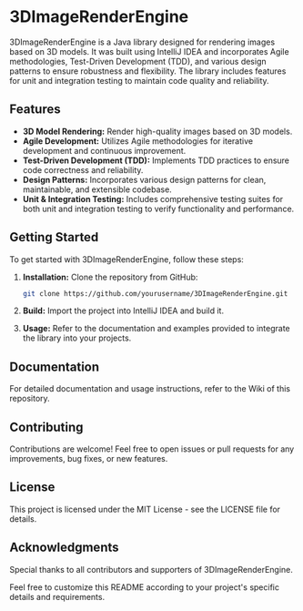 # 3DImageRenderEngine

3DImageRenderEngine is a Java library designed for rendering images based on 3D models. It was built using IntelliJ IDEA and incorporates Agile methodologies, Test-Driven Development (TDD), and various design patterns to ensure robustness and flexibility. The library includes features for unit and integration testing to maintain code quality and reliability.

## Features

- **3D Model Rendering:** Render high-quality images based on 3D models.
- **Agile Development:** Utilizes Agile methodologies for iterative development and continuous improvement.
- **Test-Driven Development (TDD):** Implements TDD practices to ensure code correctness and reliability.
- **Design Patterns:** Incorporates various design patterns for clean, maintainable, and extensible codebase.
- **Unit & Integration Testing:** Includes comprehensive testing suites for both unit and integration testing to verify functionality and performance.

## Getting Started

To get started with 3DImageRenderEngine, follow these steps:

1. **Installation:** Clone the repository from GitHub:
    ```bash
    git clone https://github.com/yourusername/3DImageRenderEngine.git
    ```

2. **Build:** Import the project into IntelliJ IDEA and build it.

3. **Usage:** Refer to the documentation and examples provided to integrate the library into your projects.

## Documentation

For detailed documentation and usage instructions, refer to the Wiki of this repository.

## Contributing

Contributions are welcome! Feel free to open issues or pull requests for any improvements, bug fixes, or new features.

## License

This project is licensed under the MIT License - see the LICENSE file for details.

## Acknowledgments

Special thanks to all contributors and supporters of 3DImageRenderEngine.

Feel free to customize this README according to your project's specific details and requirements.
